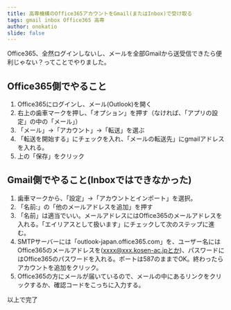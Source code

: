 ```yaml
---
title: 高専機構のOffice365アカウントをGmail(またはInbox)で受け取る
tags: gmail inbox Office365 高専
author: onokatio
slide: false
---
```

Office365、全然ログインしないし、メールを全部Gmailから送受信できたら便利じゃない？ってことでやりました。

## Office365側でやること

1. Office365にログインし、メール(Outlook)を開く
2. 右上の歯車マークを押し、「オプション」を押す（なければ、「アプリの設定」の中の「メール」）
3. 「メール」→「アカウント」→「転送」を選ぶ
4. 「転送を開始する」にチェックを入れ、「メールの転送先」にgmailアドレスを入れる。
5. 上の「保存」をクリック

## Gmail側でやること(Inboxではできなかった)

1. 歯車マークから、「設定」→「アカウントとインポート」を選択。
2. 「名前:」の「他のメールアドレスを追加」を押す
3. 「名前」は適当でいい。メールアドレスにはOffice365のメールアドレスを入れる。「エイリアスとして扱います」にチェックして次のステップに進む。
4. SMTPサーバーには「outlook-japan.office365.com」を、ユーザー名にはOffice365のメールアドレスを(xxxx@xxx.kosen-ac.jpとか)、パスワードにはOffice365のパスワードを入れる。ポートは587のままでOK。終わったらアカウントを追加をクリック。
5. Office365の方にメールが届いているので、メールの中にあるリンクをクリックするか、確認コードをこっちに入力する。




以上で完了

